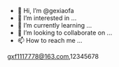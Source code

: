 - 👋 Hi, I’m @gexiaofa
- 👀 I’m interested in ...
- 🌱 I’m currently learning ...
- 💞️ I’m looking to collaborate on ...
- 📫 How to reach me ...

<!---
gexiaofa/gexiaofa is a ✨ special ✨ repository because its `README.md` (this file) appears on your GitHub profile.
You can click the Preview link to take a look at your changes.
--->
gxf1117778@163.com,12345678
